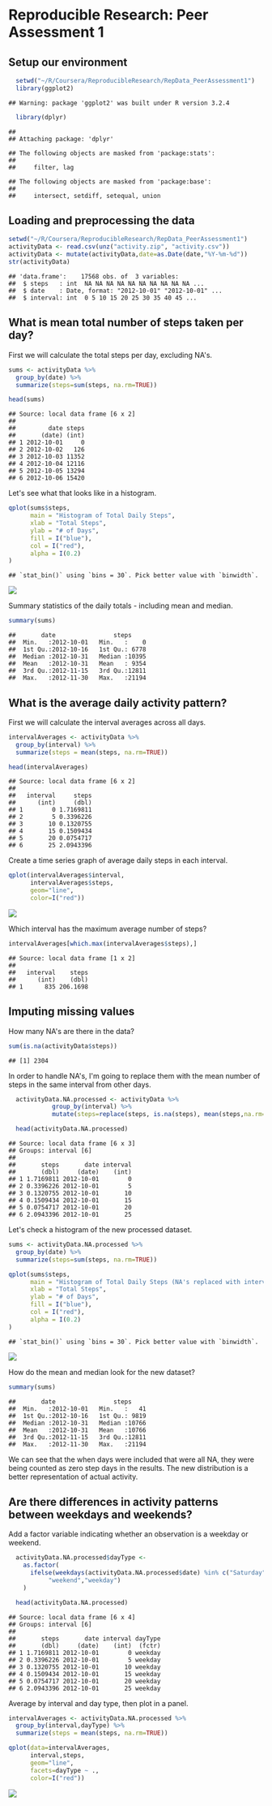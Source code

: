 # Reproducible Research: Peer Assessment 1

## Setup our environment


```r
  setwd("~/R/Coursera/ReproducibleResearch/RepData_PeerAssessment1")
  library(ggplot2)
```

```
## Warning: package 'ggplot2' was built under R version 3.2.4
```

```r
  library(dplyr)
```

```
## 
## Attaching package: 'dplyr'
```

```
## The following objects are masked from 'package:stats':
## 
##     filter, lag
```

```
## The following objects are masked from 'package:base':
## 
##     intersect, setdiff, setequal, union
```

## Loading and preprocessing the data


```r
setwd("~/R/Coursera/ReproducibleResearch/RepData_PeerAssessment1")
activityData <- read.csv(unz("activity.zip", "activity.csv"))
activityData <- mutate(activityData,date=as.Date(date,"%Y-%m-%d"))
str(activityData)
```

```
## 'data.frame':	17568 obs. of  3 variables:
##  $ steps   : int  NA NA NA NA NA NA NA NA NA NA ...
##  $ date    : Date, format: "2012-10-01" "2012-10-01" ...
##  $ interval: int  0 5 10 15 20 25 30 35 40 45 ...
```

## What is mean total number of steps taken per day?

First we will calculate the total steps per day, excluding NA's.


```r
sums <- activityData %>%
  group_by(date) %>%
  summarize(steps=sum(steps, na.rm=TRUE))

head(sums)
```

```
## Source: local data frame [6 x 2]
## 
##         date steps
##       (date) (int)
## 1 2012-10-01     0
## 2 2012-10-02   126
## 3 2012-10-03 11352
## 4 2012-10-04 12116
## 5 2012-10-05 13294
## 6 2012-10-06 15420
```

Let's see what that looks like in a histogram.


```r
qplot(sums$steps,
      main = "Histogram of Total Daily Steps",
      xlab = "Total Steps",
      ylab = "# of Days",
      fill = I("blue"),
      col = I("red"),
      alpha = I(0.2)
)
```

```
## `stat_bin()` using `bins = 30`. Pick better value with `binwidth`.
```

![](PA1_template_files/figure-html/unnamed-chunk-4-1.png)<!-- -->

Summary statistics of the daily totals - including mean and median.


```r
summary(sums)
```

```
##       date                steps      
##  Min.   :2012-10-01   Min.   :    0  
##  1st Qu.:2012-10-16   1st Qu.: 6778  
##  Median :2012-10-31   Median :10395  
##  Mean   :2012-10-31   Mean   : 9354  
##  3rd Qu.:2012-11-15   3rd Qu.:12811  
##  Max.   :2012-11-30   Max.   :21194
```

## What is the average daily activity pattern?

First we will calculate the interval averages across all days.


```r
intervalAverages <- activityData %>%
  group_by(interval) %>%
  summarize(steps = mean(steps, na.rm=TRUE))

head(intervalAverages)
```

```
## Source: local data frame [6 x 2]
## 
##   interval     steps
##      (int)     (dbl)
## 1        0 1.7169811
## 2        5 0.3396226
## 3       10 0.1320755
## 4       15 0.1509434
## 5       20 0.0754717
## 6       25 2.0943396
```

Create a time series graph of average daily steps in each interval.


```r
qplot(intervalAverages$interval,
      intervalAverages$steps,
      geom="line",
      color=I("red"))
```

![](PA1_template_files/figure-html/unnamed-chunk-7-1.png)<!-- -->

Which interval has the maximum average number of steps?


```r
intervalAverages[which.max(intervalAverages$steps),]
```

```
## Source: local data frame [1 x 2]
## 
##   interval    steps
##      (int)    (dbl)
## 1      835 206.1698
```

## Imputing missing values

How many NA's are there in the data?


```r
sum(is.na(activityData$steps))
```

```
## [1] 2304
```

In order to handle NA's, I'm going to replace them with the mean
number of steps in the same interval from other days.


```r
  activityData.NA.processed <- activityData %>% 
            group_by(interval) %>%
            mutate(steps=replace(steps, is.na(steps), mean(steps,na.rm=TRUE)))

  head(activityData.NA.processed)
```

```
## Source: local data frame [6 x 3]
## Groups: interval [6]
## 
##       steps       date interval
##       (dbl)     (date)    (int)
## 1 1.7169811 2012-10-01        0
## 2 0.3396226 2012-10-01        5
## 3 0.1320755 2012-10-01       10
## 4 0.1509434 2012-10-01       15
## 5 0.0754717 2012-10-01       20
## 6 2.0943396 2012-10-01       25
```

Let's check a histogram of the new processed dataset.


```r
sums <- activityData.NA.processed %>%
  group_by(date) %>%
  summarize(steps=sum(steps, na.rm=TRUE))

qplot(sums$steps,
      main = "Histogram of Total Daily Steps (NA's replaced with interval mean",
      xlab = "Total Steps",
      ylab = "# of Days",
      fill = I("blue"),
      col = I("red"),
      alpha = I(0.2)
)
```

```
## `stat_bin()` using `bins = 30`. Pick better value with `binwidth`.
```

![](PA1_template_files/figure-html/unnamed-chunk-11-1.png)<!-- -->

How do the mean and median look for the new dataset?


```r
summary(sums)
```

```
##       date                steps      
##  Min.   :2012-10-01   Min.   :   41  
##  1st Qu.:2012-10-16   1st Qu.: 9819  
##  Median :2012-10-31   Median :10766  
##  Mean   :2012-10-31   Mean   :10766  
##  3rd Qu.:2012-11-15   3rd Qu.:12811  
##  Max.   :2012-11-30   Max.   :21194
```

We can see that the when days were included that were all NA, they were
being counted as zero step days in the results.  The new distribution is
a better representation of actual activity.

## Are there differences in activity patterns between weekdays and weekends?

Add a factor variable indicating whether an observation is a weekday or 
weekend.


```r
  activityData.NA.processed$dayType <- 
    as.factor(
      ifelse(weekdays(activityData.NA.processed$date) %in% c("Saturday","Sunday"),
           "weekend","weekday")
    )

  head(activityData.NA.processed)
```

```
## Source: local data frame [6 x 4]
## Groups: interval [6]
## 
##       steps       date interval dayType
##       (dbl)     (date)    (int)  (fctr)
## 1 1.7169811 2012-10-01        0 weekday
## 2 0.3396226 2012-10-01        5 weekday
## 3 0.1320755 2012-10-01       10 weekday
## 4 0.1509434 2012-10-01       15 weekday
## 5 0.0754717 2012-10-01       20 weekday
## 6 2.0943396 2012-10-01       25 weekday
```

Average by interval and day type, then plot in a panel.


```r
intervalAverages <- activityData.NA.processed %>%
  group_by(interval,dayType) %>%
  summarize(steps = mean(steps, na.rm=TRUE))

qplot(data=intervalAverages,
      interval,steps,
      geom="line",
      facets=dayType ~ .,
      color=I("red"))
```

![](PA1_template_files/figure-html/unnamed-chunk-14-1.png)<!-- -->

